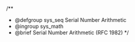 /**
 * @defgroup    sys_seq     Serial Number Arithmetic
 * @ingroup     sys_math
 * @brief       Serial Number Arithmetic (RFC 1982)
 */
